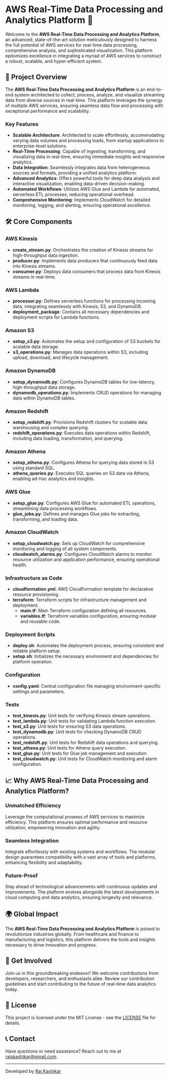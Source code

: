 # AWS Real-Time Data Processing and Analytics Platform 🚀

Welcome to the **AWS Real-Time Data Processing and Analytics Platform**, an advanced, state-of-the-art solution meticulously designed to harness the full potential of AWS services for real-time data processing, comprehensive analysis, and sophisticated visualization. This platform epitomizes excellence in integrating a myriad of AWS services to construct a robust, scalable, and hyper-efficient system. 

## 🌟 Project Overview 

The **AWS Real-Time Data Processing and Analytics Platform** is an end-to-end system architected to collect, process, analyze, and visualize streaming data from diverse sources in real-time. This platform leverages the synergy of multiple AWS services, ensuring seamless data flow and processing with exceptional performance and scalability.
 
### Key Features
 
- **Scalable Architecture**: Architected to scale effortlessly, accommodating varying data volumes and processing loads, from startup applications to enterprise-level solutions.
- **Real-Time Processing**: Capable of ingesting, transforming, and visualizing data in real-time, ensuring immediate insights and responsive analytics.
- **Data Integration**: Seamlessly integrates data from heterogeneous sources and formats, providing a unified analytics platform.
- **Advanced Analytics**: Offers powerful tools for deep data analysis and interactive visualization, enabling data-driven decision-making.
- **Automated Workflows**: Utilizes AWS Glue and Lambda for automated, serverless ETL processes, reducing operational overhead.
- **Comprehensive Monitoring**: Implements CloudWatch for detailed monitoring, logging, and alerting, ensuring operational excellence.

## 🛠️ Core Components

### AWS Kinesis
- **create_stream.py**: Orchestrates the creation of Kinesis streams for high-throughput data ingestion.
- **producer.py**: Implements data producers that continuously feed data into Kinesis streams.
- **consumer.py**: Deploys data consumers that process data from Kinesis streams in real-time.

### AWS Lambda
- **processor.py**: Defines serverless functions for processing incoming data, integrating seamlessly with Kinesis, S3, and DynamoDB.
- **deployment_package**: Contains all necessary dependencies and deployment scripts for Lambda functions.

### Amazon S3
- **setup_s3.py**: Automates the setup and configuration of S3 buckets for scalable data storage.
- **s3_operations.py**: Manages data operations within S3, including upload, download, and lifecycle management.

### Amazon DynamoDB
- **setup_dynamodb.py**: Configures DynamoDB tables for low-latency, high-throughput data storage.
- **dynamodb_operations.py**: Implements CRUD operations for managing data within DynamoDB tables.

### Amazon Redshift
- **setup_redshift.py**: Provisions Redshift clusters for scalable data warehousing and complex querying.
- **redshift_operations.py**: Executes data operations within Redshift, including data loading, transformation, and querying.

### Amazon Athena
- **setup_athena.py**: Configures Athena for querying data stored in S3 using standard SQL.
- **athena_queries.py**: Executes SQL queries on S3 data via Athena, enabling ad-hoc analytics and insights.

### AWS Glue
- **setup_glue.py**: Configures AWS Glue for automated ETL operations, streamlining data processing workflows.
- **glue_jobs.py**: Defines and manages Glue jobs for extracting, transforming, and loading data.

### Amazon CloudWatch
- **setup_cloudwatch.py**: Sets up CloudWatch for comprehensive monitoring and logging of all system components.
- **cloudwatch_alarms.py**: Configures CloudWatch alarms to monitor resource utilization and application performance, ensuring operational health.

### Infrastructure as Code
- **cloudformation.yml**: AWS CloudFormation template for declarative resource provisioning.
- **terraform**: Terraform scripts for infrastructure management and deployment.
  - **main.tf**: Main Terraform configuration defining all resources.
  - **variables.tf**: Terraform variables configuration, ensuring modular and reusable code.

### Deployment Scripts
- **deploy.sh**: Automates the deployment process, ensuring consistent and reliable platform setup.
- **setup.sh**: Initializes the necessary environment and dependencies for platform operation.

### Configuration
- **config.yaml**: Central configuration file managing environment-specific settings and parameters.

### Tests
- **test_kinesis.py**: Unit tests for verifying Kinesis stream operations.
- **test_lambda.py**: Unit tests for validating Lambda function execution.
- **test_s3.py**: Unit tests for ensuring S3 data operations.
- **test_dynamodb.py**: Unit tests for checking DynamoDB CRUD operations.
- **test_redshift.py**: Unit tests for Redshift data operations and querying.
- **test_athena.py**: Unit tests for Athena query execution.
- **test_glue.py**: Unit tests for Glue job management and execution.
- **test_cloudwatch.py**: Unit tests for CloudWatch monitoring and alarm configuration.

## 📈 Why AWS Real-Time Data Processing and Analytics Platform?

### Unmatched Efficiency
Leverage the computational prowess of AWS services to maximize efficiency. This platform ensures optimal performance and resource utilization, empowering innovation and agility.

### Seamless Integration
Integrate effortlessly with existing systems and workflows. The modular design guarantees compatibility with a vast array of tools and platforms, enhancing flexibility and adaptability.

### Future-Proof
Stay ahead of technological advancements with continuous updates and improvements. The platform evolves alongside the latest developments in cloud computing and data analytics, ensuring longevity and relevance.

## 🌍 Global Impact

The **AWS Real-Time Data Processing and Analytics Platform** is poised to revolutionize industries globally. From healthcare and finance to manufacturing and logistics, this platform delivers the tools and insights necessary to drive innovation and progress.

## 🤝 Get Involved

Join us in this groundbreaking endeavor! We welcome contributions from developers, researchers, and enthusiasts alike. Review our contribution guidelines and start contributing to the future of real-time data analytics today.

## 📜 License

This project is licensed under the MIT License - see the [LICENSE](LICENSE) file for details.

## 📞 Contact

Have questions or need assistance? Reach out to me at [rajskashikar@gmail.com](mailto:rajskashikar@gmail.com).

---

Developed by [Raj Kashikar](https://github.com/raj200501)
